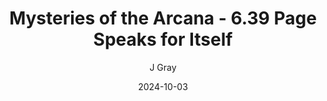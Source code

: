 ---
title: 'Mysteries of the Arcana - 6.39 Page Speaks for Itself'
alt: 'Mysteries of the Arcana'
date: '2024-10-03'
author: 'J Gray'
artist: 'Keira'
---